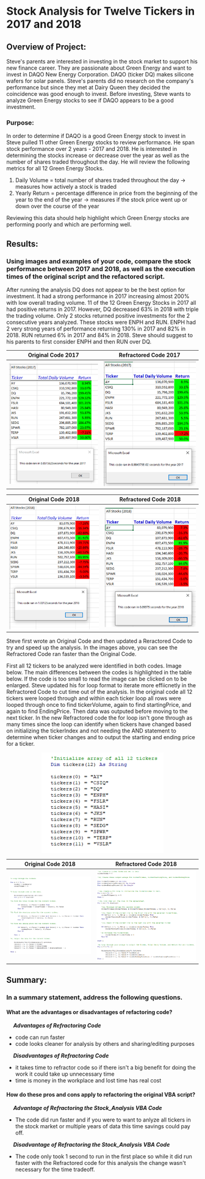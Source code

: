 # Stock Analysis for Twelve Tickers in 2017 and 2018
## Overview of Project: 
Steve's parents are interested in investing in the stock market to support his new finance career.  They are passionate about Green Energy and want to invest in DAQO New Energy Corporation.  DAQO (ticker DQ) makes silicone wafers for solar panels.  Steve's parents did no research on the company's performance but since they met at Dairy Queen they decided the coincidence was good enough to invest.  Before investing, Steve wants to analyze Green Energy stocks to see if DAQO appears to be a good investment.  
### Purpose:
In order to determine if DAQO is a good Green Energy stock to invest in Steve pulled 11 other Green Energy stocks to review performance.  He span stock performance over 2 years - 2017 and 2018.  He is interested in determining the stocks increase or decrease over the year as well as the number of shares traded throughout the day.  He will review the following metrics for all 12 Green Energy Stocks.

1. Daily Volume = total number of shares traded throughout the day &#8594; measures how actively a stock is traded
2. Yearly Return = percentage difference in price from the beginning of the year to the end of the year &#8594; measures if the stock price went up or down over the course of the year

Reviewing this data should help highlight which Green Energy stocks are performing poorly and which are performing well. 

## Results: 
### Using images and examples of your code, compare the stock performance between 2017 and 2018, as well as the execution times of the original script and the refactored script.
After running the analysis DQ does not appear to be the best option for investment.  It had a strong performance in 2017 increasing almost 200% with low overall trading volume. 11 of the 12 Green Energy Stocks in 2017 all had positive returns in 2017.  However, DQ decreased 63% in 2018 with triple the trading volume.  Only 2 stocks returned positive investments for the 2 consecutive years analyzed.  These stocks were ENPH and RUN.  ENPH had 2 very strong years of performance returning 130% in 2017 and 82% in 2018.  RUN returned 6% in 2017 and 84% in 2018.  Steve should suggest to his parents to first consider ENPH and then RUN over DQ.  

Original Code 2017            |  Refractored Code 2017
:-------------------------:|:-------------------------:
![](https://github.com/lauras521/stock-analysis/blob/698fc1ed79afa3468d76f15d6067abb3b8b28d3c/Resources/VBA_Challenge_2017_Not_Refractored.PNG)  |  ![](https://github.com/lauras521/stock-analysis/blob/225a6692aa0f4ae5d9132c2828bee8dae3b0502a/Resources/VBA_Challenge_2017.PNG)


Original Code 2018            |  Refractored Code 2018
:-------------------------:|:-------------------------:
![](https://github.com/lauras521/stock-analysis/blob/698fc1ed79afa3468d76f15d6067abb3b8b28d3c/Resources/VBA_Challenge_2018_Not_Refractored.PNG)  |  ![](https://github.com/lauras521/stock-analysis/blob/225a6692aa0f4ae5d9132c2828bee8dae3b0502a/Resources/VBA_Challenge_2018.PNG)


Steve first wrote an Original Code and then updated a Reractored Code to try and speed up the analysis.  In the images above, you can see the Refractored Code ran faster than the Original Code.  

First all 12 tickers to be analyzed were identified in both codes.  Image below.  The main differences between the codes is highlighted in the table below.  If the code is too small to read the image can be clicked on to be enlarged. Steve updated his for loop format to iterate more effiicnetly in the Refractored Code to cut time out of the analysis. In the original code all 12 tickers were looped through and within each ticker loop all rows were looped through once to find tickerVolume, again to find startingPrice, and again to find EndingPrice.  Then data was outputed before moving to the next ticker.  In the new Refractored code the for loop isn't gone through as many times since the loop can identify when tickers have changed based on initializing the tickerIndex and not needing the AND statement to determine when ticker changes and to output the starting and ending price for a ticker.


<p align="center">
  <img src = https://github.com/lauras521/stock-analysis/blob/c18fcd628b998817db367378643ab54d5242e156/Resources/Initialize_Tickers.PNG>
</p>

 Original Code 2018            |  Refractored Code 2018
:-------------------------:|:-------------------------:
![](https://github.com/lauras521/stock-analysis/blob/c18fcd628b998817db367378643ab54d5242e156/Resources/Original_Code_For_Loop_and_If_Statements.PNG)  |  ![](https://github.com/lauras521/stock-analysis/blob/d13f2a968c731db79ca7deb551eef85fd3141f0d/Resources/Refractored_Code_For_Loop_and_If_Statements.PNG)

  
## Summary: 
### In a summary statement, address the following questions.
#### What are the advantages or disadvantages of refactoring code?
&emsp; ***Advantages of Refractoring Code***
* code can run faster
* code looks cleaner for analysis by others and sharing/editing purposes

&emsp; ***Disadvantages of Refractoring Code***
* it takes time to refractor code so if there isn't a big benefit for doing the work it could take up unnecessary time
* time is money in the workplace and lost time has real cost

#### How do these pros and cons apply to refactoring the original VBA script?
&emsp; ***Advantage of Refractoring the Stock_Analysis VBA Code***
* The code did run faster and if you were to want to anlyze all tickers in the stock market or multiple years of data this time savings could pay off.

&emsp; ***Disadvantage of Refractoring the Stock_Analysis VBA Code***
* The code only took 1 second to run in the first place so while it did run faster with the Refractored code for this analysis the change wasn't necessary for the time tradeoff.

